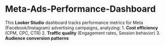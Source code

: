 # Meta-Ads-Performance-Dashboard
This **Looker Studio** dashboard tracks performance metrics for Meta (Facebook/Instagram) advertising campaigns, analyzing:   1. **Cost efficiency** (CPM, CPC, CTR)   2. **Traffic quality** (Engagement rates, Session behavior)   3. **Audience conversion patterns**  

